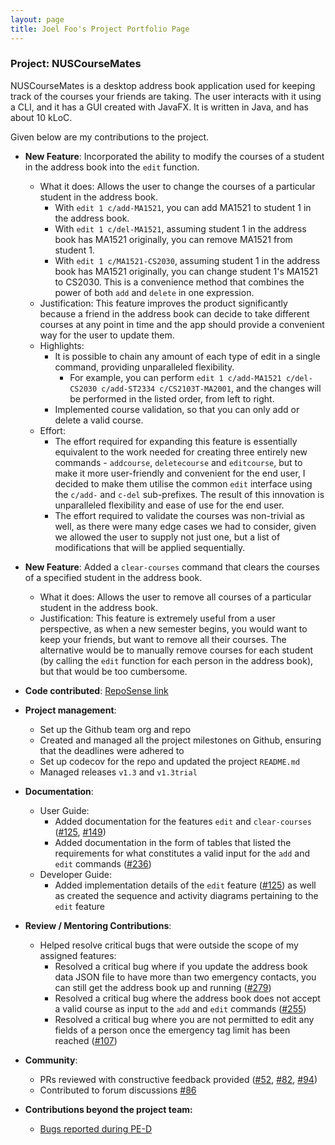 ```yaml
---
layout: page
title: Joel Foo's Project Portfolio Page
---
```

### Project: NUSCourseMates

NUSCourseMates is a desktop address book application used for keeping track of the courses your friends are taking. The user interacts with it using a CLI, and it has a GUI created with JavaFX. It is written in Java, and has about 10 kLoC.

Given below are my contributions to the project.

* **New Feature**: Incorporated the ability to modify the courses of a student in the address book into the `edit` function. 
  * What it does: Allows the user to change the courses of a particular student in the address book. 
    * With `edit 1 c/add-MA1521`, you can add MA1521 to student 1 in the address book. 
    * With `edit 1 c/del-MA1521`, assuming student 1 in the address book has MA1521 originally, you can remove MA1521 from student 1.
    * With `edit 1 c/MA1521-CS2030`, assuming student 1 in the address book has MA1521 originally, you can change student 1's MA1521 to CS2030. This is a convenience method that combines the power of both `add` and `delete` in one expression. 
  * Justification: This feature improves the product significantly because a friend in the address book can decide to take different courses at any point in time and the app should provide a convenient way for the user to update them.
  * Highlights: 
    * It is possible to chain any amount of each type of edit in a single command, providing unparalleled flexibility. 
      * For example, you can perform `edit 1 c/add-MA1521 c/del-CS2030 c/add-ST2334 c/CS2103T-MA2001`, and the changes will be performed in the listed order, from left to right. 
    * Implemented course validation, so that you can only add or delete a valid course.
  * Effort: 
    * The effort required for expanding this feature is essentially equivalent to the work needed for creating three 
      entirely new commands - `addcourse`, `deletecourse` and `editcourse`, but to make it more user-friendly and 
      convenient for the end user, I decided to make them utilise the common `edit` interface using the `c/add-` and 
      `c-del` sub-prefixes. The result of this innovation is unparalleled flexibility and ease of use for the end user. 
    * The effort required to validate the courses was non-trivial as well, as there were many edge cases we had to 
      consider, given we allowed the user to supply not just one, but a list of modifications that will be applied sequentially.

* **New Feature**: Added a `clear-courses` command that clears the courses of a specified student in the address book. 
  * What it does: Allows the user to remove all courses of a particular student in the address book.
  * Justification: This feature is extremely useful from a user perspective, as when a new semester begins, you would want to keep your friends, but want to remove all their courses. The alternative would be to manually remove courses for each student (by calling the `edit` function for each person in the address book), but that would be too cumbersome.

* **Code contributed**: [RepoSense link](https://nus-cs2103-ay2324s1.github.io/tp-dashboard/?search=joel-foo&sort=groupTitle&sortWithin=title&timeframe=commit&mergegroup=AY2324S1-CS2103-T16-1%2Ftp%5Bmaster%5D&groupSelect=groupByRepos&breakdown=true&checkedFileTypes=docs~functional-code~test-code&since=2023-09-22&tabOpen=true&tabType=authorship&zFR=false&tabAuthor=joel-foo&tabRepo=AY2324S1-CS2103T-T17-4%2Ftp%5Bmaster%5D&authorshipIsMergeGroup=false&authorshipFileTypes=docs~functional-code~test-code&authorshipIsBinaryFileTypeChecked=true&authorshipIsIgnoredFilesChecked=false)

* **Project management**:
  * Set up the Github team org and repo
  * Created and managed all the project milestones on Github, ensuring that the deadlines were adhered to
  * Set up codecov for the repo and updated the project `README.md`
  * Managed releases `v1.3` and `v1.3trial`

* **Documentation**:
  * User Guide:
    * Added documentation for the features `edit` and `clear-courses` ([\#125](https://github.com/AY2324S1-CS2103T-T17-4/tp/pull/125), [\#149](https://github.com/AY2324S1-CS2103T-T17-4/tp/pull/149))
    * Added documentation in the form of tables that listed the requirements for what constitutes a valid input for 
      the `add` and `edit` commands ([\#236](https://github.com/AY2324S1-CS2103T-T17-4/tp/pull/236))
  * Developer Guide:
    * Added implementation details of the `edit` feature ([\#125](https://github.com/AY2324S1-CS2103T-T17-4/tp/pull/125)) as well as created the sequence and activity diagrams pertaining to 
      the `edit` feature

* **Review / Mentoring Contributions**:
  * Helped resolve critical bugs that were outside the scope of my assigned features:
    * Resolved a critical bug where if you update the address book data JSON file to have more than two emergency 
      contacts, you can still get the address book up and running ([\#279](https://github.com/AY2324S1-CS2103T-T17-4/tp/pull/279))
    * Resolved a critical bug where the address book does not accept a valid course as input to the `add` and `edit` 
      commands ([\#255](https://github.com/AY2324S1-CS2103T-T17-4/tp/pull/255))
    * Resolved a critical bug where you are not permitted to edit any fields of a person once the emergency tag limit 
      has been reached ([\#107](https://github.com/AY2324S1-CS2103T-T17-4/tp/pull/107))

* **Community**:
  * PRs reviewed with constructive feedback provided ([\#52](https://github.com/AY2324S1-CS2103T-T17-4/tp/pull/52), [\#82](https://github.com/AY2324S1-CS2103T-T17-4/tp/pull/82), [\#94](https://github.com/AY2324S1-CS2103T-T17-4/tp/pull/94))
  * Contributed to forum discussions [\#86](https://github.com/nus-cs2103-AY2324S1/forum/issues/86)

* **Contributions beyond the project team:**
  * [Bugs reported during PE-D](https://github.com/joel-foo/ped/issues)
